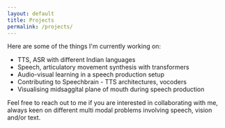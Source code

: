 ```yaml
---
layout: default
title: Projects
permalink: /projects/
---
```


Here are some of the things I'm currently working on:

<ul>
  <li>TTS, ASR with different Indian languages</li>
  <li>Speech, articulatory movement synthesis with transformers</li>
  <li>Audio-visual learning in a speech production setup</li>
  <li>Contributing to Speechbrain - TTS architectures, vocoders</li>
  <li>Visualising midsaggital plane of mouth during speech production</li>
</ul>

Feel free to reach out to me if you are interested in collaborating with me, always keen on different multi modal problems involving speech, vision and/or text. 
